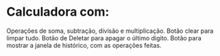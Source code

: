 # Calculadora com:
Operações de soma, subtração, divisão e multiplicação.
Botão clear para limpar tudo.
Botão de Deletar para apagar o último digito.
Botão para mostrar a janela de histórico, com as operações feitas.
